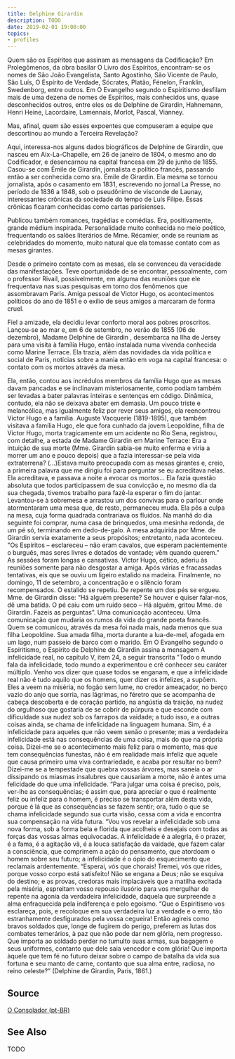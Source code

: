 ```yaml
---
title: Delphine Girardin
description: TODO
date: 2019-02-01 19:00:00
topics: 
- profiles
---
```



Quem são os Espíritos que assinam as mensagens da Codificação? Em Prolegômenos, da obra basilar O Livro dos Espíritos, encontram-se os nomes de São João Evangelista, Santo Agostinho, São Vicente de Paulo, São Luís, O Espírito de Verdade, Sócrates, Platão, Fénelon, Franklin, Swedenborg, entre outros.
Em O Evangelho segundo o Espiritismo desfilam mais de uma dezena de nomes de Espíritos, mais conhecidos uns, quase desconhecidos outros, entre eles os de Delphine de Girardin, Hahnemann, Henri Heine, Lacordaire, Lamennais, Morlot, Pascal, Vianney.

Mas, afinal, quem são esses expoentes que compuseram a equipe que descortinou ao mundo a Terceira Revelação?

Aqui, interessa-nos alguns dados biográficos de Delphine de Girardin, que nasceu em Aix-La-Chapelle, em 26 de janeiro de 1804, o mesmo ano do Codificador, e desencarnou na capital francesa em 29 de junho de 1855. Casou-se com Émile de Girardin, jornalista e político francês, passando então a ser conhecida como sra. Émile de Girardin. Ela mesma se tornou jornalista, após o casamento em 1831, escrevendo no jornal La Presse, no período de 1836 a 1848, sob o pseudônimo de visconde de Launay, interessantes crônicas da sociedade do tempo de Luís Filipe. Essas crônicas ficaram conhecidas como cartas parisienses.

Publicou também romances, tragédias e comédias. Era, positivamente, grande médium inspirada. Personalidade muito conhecida no meio poético, frequentando os salões literários de Mme. Récamier, onde se reuniam as celebridades do momento, muito natural que ela tomasse contato com as mesas girantes.

Desde o primeiro contato com as mesas, ela se convenceu da veracidade das manifestações. Teve oportunidade de se encontrar, pessoalmente, com o professor Rivail, possivelmente, em alguma das reuniões que ele frequentava nas suas pesquisas em torno dos fenômenos que assombravam Paris.
Amiga pessoal de Victor Hugo, os acontecimentos políticos do ano de 1851 e o exílio de seus amigos a marcaram de forma cruel.

Fiel a amizade, ela decidiu levar conforto moral aos pobres proscritos. Lançou-se ao mar e, em 6 de setembro, no verão de 1855 (06 de dezembro), Madame Delphine de Girardin , desembarca na Ilha de Jersey para uma visita à família Hugo, então instalada numa vivenda conhecida como Marine Terrace. Ela trazia, além das novidades da vida política e social de Paris, notícias sobre a mania então em voga na capital francesa: o contato com os mortos através da mesa.

Ela, então, contou aos incrédulos membros da família Hugo que as mesas davam pancadas e se inclinavam misteriosamente, como podiam também ser levadas a bater palavras inteiras e sentenças em código. Dinâmica, contudo, ela não se deixava abater em demasia. Um pouco triste e melancólica, mas igualmente feliz por rever seus amigos, ela reencontrou Victor Hugo e a família.
Auguste Vacquerie (1819-1895), que também visitava a família Hugo, ele que fora cunhado da jovem Leopoldine, filha de Victor Hugo, morta tragicamente em um acidente no Rio Sena, registrou, com detalhe, a estada de Madame Girardin em Marine Terrace:
Era a intuição de sua morte (Mme. Girardin sabia-se muito enferma e viria a morrer um ano e pouco depois) que a fazia interessar-se pela vida extraterrena? (...)Estava muito preocupada com as mesas girantes e, creio, a primeira palavra que me dirigiu foi para perguntar se eu acreditava nelas. Ela acreditava, e passava a noite a evocar os mortos... Ela fazia questão absoluta que todos participassem de sua convicção e, no mesmo dia da sua chegada, tivemos trabalho para fazê-la esperar o fim do jantar.  Levantou-se à sobremesa e arrastou um dos convivas para o parlour onde atormentaram uma mesa que, de resto, permaneceu muda. Ela pôs a culpa na mesa, cuja forma quadrada contrariava os fluidos. Na manhã do dia seguinte foi comprar, numa casa de brinquedos, uma mesinha redonda, de um pé só, terminando em dedo-de-galo.
A mesa adquirida por Mme. de Girardin servia exatamente a seus propósitos; entretanto, nada aconteceu. "Os Espíritos – esclareceu – não eram cavalos, que esperam pacientemente o burguês, mas seres livres e dotados de vontade; vêm quando querem.” As sessões foram longas e cansativas. Victor Hugo, cético, aderiu às reuniões somente para não desgostar a amiga.
Após várias e fracassadas tentativas, eis que se ouviu um ligeiro estalido na madeira. Finalmente, no domingo, 11 de setembro, a concentração e o silêncio foram recompensados. O estalido se repetiu. De repente um dos pés se ergueu. Mme. de Girardin disse: “Há alguém presente? Se houver e quiser falar-nos, dê uma batida. O pé caiu com um ruído seco – Há alguém, gritou Mme. de Girardin. Fazeis as perguntas”.
Uma comunicação aconteceu. Uma comunicação que mudaria os rumos da vida do grande poeta francês. Quem se comunicou, através da mesa foi nada mais, nada menos que sua filha Leopoldine. Sua amada filha, morta durante a lua-de-mel, afogada em um lago, num passeio de barco com o marido.
Em O Evangelho segundo o Espiritismo, o Espírito de Delphine de Girardin assina a mensagem A infelicidade real, no capítulo V, item 24, a seguir transcrita
"Todo o mundo fala da infelicidade, todo mundo a experimentou e crê conhecer seu caráter múltiplo. Venho vos dizer que quase todos se enganam, e que a infelicidade real não é tudo aquilo que os homens, quer dizer os infelizes, a supõem. Eles a veem na miséria, no fogão sem lume, no credor ameaçador, no berço vazio do anjo que sorria, nas lágrimas, no féretro que se acompanha de cabeça descoberta e de coração partido, na angústia da traição, na nudez do orgulhoso que gostaria de se cobrir de púrpura e que esconde com dificuldade sua nudez sob os farrapos da vaidade; a tudo isso, e a outras coisas ainda, se chama de infelicidade na linguagem humana. Sim, é a infelicidade para aqueles que não veem senão o presente; mas a verdadeira infelicidade está nas consequências de uma coisa, mais do que na própria coisa. Dizei-me se o acontecimento mais feliz para o momento, mas que tem consequências funestas, não é em realidade mais infeliz que aquele que causa primeiro uma viva contrariedade, e acaba por resultar no bem? Dizei-me se a tempestade que quebra vossas árvores, mas saneia o ar dissipando os miasmas insalubres que causariam a morte, não é antes uma felicidade do que uma infelicidade.
“Para julgar uma coisa é preciso, pois, ver-lhe as consequências; é assim que, para apreciar o que é realmente feliz ou infeliz para o homem, é preciso se transportar além desta vida, porque é lá que as consequências se fazem sentir; ora, tudo o que se chama infelicidade segundo sua curta visão, cessa com a vida e encontra sua compensação na vida futura.
“Vou vos revelar a infelicidade sob uma nova forma, sob a forma bela e florida que acolheis e desejais com todas as forças das vossas almas equivocadas. A infelicidade é a alegria, é o prazer, é a fama, é a agitação vã, é a louca satisfação da vaidade, que fazem calar a consciência, que comprimem a ação do pensamento, que atordoam o homem sobre seu futuro; a infelicidade é o ópio do esquecimento que reclamais ardentemente.
“Esperai, vós que chorais! Tremei, vós que rides, porque vosso corpo está satisfeito! Não se engana a Deus; não se esquiva do destino; e as provas, credoras mais implacáveis que a matilha excitada pela miséria, espreitam vosso repouso ilusório para vos mergulhar de repente na agonia da verdadeira infelicidade, daquela que surpreende a alma enfraquecida pela indiferença e pelo egoísmo.
“Que o Espiritismo vos esclareça, pois, e recoloque em sua verdadeira luz a verdade e o erro, tão estranhamente desfigurados pela vossa cegueira! Então agireis como bravos soldados que, longe de fugirem do perigo, preferem as lutas dos combates temerários, à paz que não pode dar nem glória, nem progresso. Que importa ao soldado perder no tumulto suas armas, sua bagagem e seus uniformes, contanto que dele saia vencedor e com glória! Que importa àquele que tem fé no futuro deixar sobre o campo de batalha da vida sua fortuna e seu manto de carne, contanto que sua alma entre, radiosa, no reino celeste?” (Delphine de Girardin, Paris, 1861.)

## Source
[O Consolador (pt-BR)](http://www.oconsolador.com.br/linkfixo/biografias/delphine.html)

## See Also
TODO


